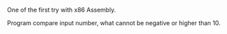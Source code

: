 One of the first try with x86 Assembly.

Program compare input number, what cannot be negative or higher than 10.
